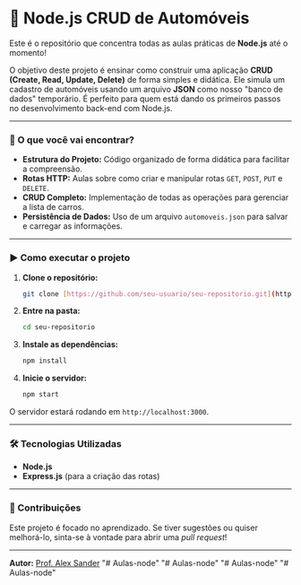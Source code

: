 # 🚗 Node.js CRUD de Automóveis

Este é o repositório que concentra todas as aulas práticas de **Node.js** até o momento!

O objetivo deste projeto é ensinar como construir uma aplicação **CRUD (Create, Read, Update, Delete)** de forma simples e didática. Ele simula um cadastro de automóveis usando um arquivo **JSON** como nosso "banco de dados" temporário. É perfeito para quem está dando os primeiros passos no desenvolvimento back-end com Node.js.

---

### 🚀 O que você vai encontrar?

- **Estrutura do Projeto:** Código organizado de forma didática para facilitar a compreensão.
- **Rotas HTTP:** Aulas sobre como criar e manipular rotas `GET`, `POST`, `PUT` e `DELETE`.
- **CRUD Completo:** Implementação de todas as operações para gerenciar a lista de carros.
- **Persistência de Dados:** Uso de um arquivo `automoveis.json` para salvar e carregar as informações.

---

### ▶️ Como executar o projeto

1.  **Clone o repositório:**
    ```bash
    git clone [https://github.com/seu-usuario/seu-repositorio.git](https://github.com/seu-usuario/seu-repositorio.git)
    ```
2.  **Entre na pasta:**
    ```bash
    cd seu-repositorio
    ```
3.  **Instale as dependências:**
    ```bash
    npm install
    ```
4.  **Inicie o servidor:**
    ```bash
    npm start
    ```

O servidor estará rodando em `http://localhost:3000`.

---

### 🛠️ Tecnologias Utilizadas

- **Node.js**
- **Express.js** (para a criação das rotas)

---

### 🤝 Contribuições

Este projeto é focado no aprendizado. Se tiver sugestões ou quiser melhorá-lo, sinta-se à vontade para abrir uma *pull request*!

---

**Autor:** [Prof. Alex Sander](https://github.com/profalexresende)
"# Aulas-node" 
"# Aulas-node" 
"# Aulas-node" 
"# Aulas-node" 
